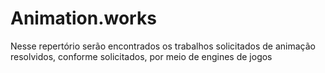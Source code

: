 # Animation.works

Nesse repertório serão encontrados os trabalhos solicitados de animação resolvidos, conforme solicitados, por meio de engines de jogos
